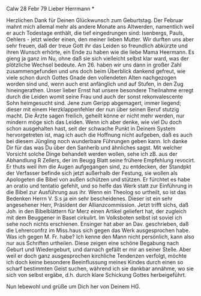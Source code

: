  Calw 28 Febr 79
Lieber Herrmann <Mogl>*

Herzlichen Dank für Deinen Glückwunsch zum Geburtstag. Der Februar mahnt mich allemal mehr als andere Monate ans Altwerden, namentlich weil er auch Todestage enthält, die tief eingedrungen sind: Isenbergs, Pauls, Oehlers - jetzt wieder einen, den meiner lieben Mutter. Wir durften uns aber sehr freuen, daß der treue Gott ihr das Leiden so freundlich abkürzte und ihren Wunsch erhörte, ein Ende zu haben wie die liebe Mama Heermann. Es gieng ja ganz im Nu, ohne daß sie sich vielleicht selbst klar ward, was der plötzliche Wechsel bedeute. Am 26. haben wir uns dann in großer Zahl zusammengefunden und uns doch beim Überblick dankend gefreut, wie viele schon durch Gottes Gnade den vollendeten Alten nachgezogen worden sind und, wenn auch erst anfänglich und auf Stufen, in den Zug hineingerathen. Unser lieber Ernst hat unsere besondere Theilnahme erregt durch die Leiden womit seine Frau und auch der sonst rekonvalescente Sohn heimgesucht sind. Jene zum Geripp abgemagert, immer liegend; dieser mit einem Herzklappenfehler der nun über seinen Beruf stutzig macht. Die Ärzte sagen freilich, geheilt könne er nicht mehr werden, nur mindern möge sich das Leiden. Wenn ich aber denke, wie viel Du doch schon ausgehalten hast, seit der schwache Punkt in Deinem System hervorgetreten ist, mag ich auch die Hoffnung nicht aufgeben, daß es auch bei diesem Jüngling noch wunderbare Führungen geben kann. 
Ich danke Dir für das was Du über den Sanherib und ähnliches sagst. Mit welcher Vorsicht solche Dinge behandelt werden wollen, sehe ich zB. aus der Abhandlung R Zellers, der im Beugg Blatt seine frühere Empfehlung revocirt. Er thuts weil ihm die Augen aufgegangen sind, zu entdecken, der Standpkt der Verfasser befinde sich jetzt außerhalb der Festung, sie wollen als Apologeten die Bibel von außen schützen und stützen. Er fürchtet es habe an oratio und tentatio gefehlt, und so helfe das Werk statt zur Einführung in die Bibel zur Ausführung aus ihr. Wenn ein Theolog so urtheilt, so ist das Bedenken Herrn V. S.s ja ein sehr bescheidenes. Dieser ist ein sehr angesehener Herr, Präsident der Allianzcommission. Jetzt trifft sichs, daß Joh. in den Bibelblättern für Merz einen Artikel geliefert hat, der zugleich mit dem Beuggener in Basel cirkulirt. Im Volksboten selbst ist soviel ich sehe noch nichts erschienen. Ensinger hat aber an Dav. geschrieben, daß die Lehrerconfrz im Miss.haus sich gegen das Werk ausgesprochen habe. 
Was ich gegen M. Fr. habe? Ich kenne den Mann nicht persönlich, kann also nur aus Schriften urtheilen. Diese zeigen eine schöne Begabung nach Geburt und Wiedergeburt, und darnach gefällt er mir an seiner Stelle. Aber weil er doch ganz ausgesprochen kirchliche Tendenzen verfolgt, möchte ich doch keine besondere Beeinflussung meines Kindes durch einen so scharf bestimmten Geist suchen, während ich sie dankbar annähme, wo sie sich von selbst ergäbe, d.h. durch klare Schickung Gottes herbeigeführt.

Nun lebewohl und grüße um Dich her von
 Deinem HG.
